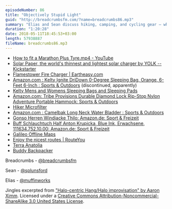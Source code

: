 ```yaml
---
episodeNumber: 86
title: "Objectively Stupid Light"
guid: "http://breadcrumbsfm.com/?name=breadcrumbs86.mp3"
summary: "Elias and Sean discuss hiking, camping, and cycling gear – what type of trip they’d gear up for if they could go all out, what purchases they’ve been delighted or disappointed by, and upcoming trips they’re preparing for."
duration: "1:20:28"
date: 2018-05-11T18:45:53+03:00
length: 57938887
fileName: breadcrumbs86.mp3
---
```


- [How to fit a Marathon Plus Tyre.mp4 - YouTube](https://youtu.be/-XUFVrl0UT4)
- [Solar Paper, the world's thinnest and lightest solar charger by YOLK --Kickstarter](https://www.kickstarter.com/projects/1398120161/solar-paper-the-worlds-thinnest-and-lightest-solar)
- [Flamestower Fire Charger | Eartheasy.com](https://eartheasy.com/flamestower-fire-charger)
- [Amazon.com : Kelty Ignite DriDown 0-Degree Sleeping Bag, Orange, 6-Feet 6-Inch : Sports & Outdoors](http://www.amazon.com/dp/B009PRN36M/?tag=breadcrumbsfm-20) (discontinued, apparently)
- [Kelty Mens and Womens Sleeping Bags and Sleeping Pads](https://www.kelty.com/sleeping-bags-pads/)
- [Amazon.com: Tribe Provisions Durable Diamond Lock Rip-Stop Nylon Adventure Portable Hammock: Sports & Outdoors](http://www.amazon.com/dp/B00F30OOIG/?tag=breadcrumbsfm-20)
- [Hiker Microfilter](https://www.katadyn.com/us/us/350-8018270-katadyn-hiker-microfilter)
- [Amazon.com : Camelbak Long Neck Water Bladder : Sports & Outdoors](http://www.amazon.com/dp/B00412HV8W/?tag=breadcrumbsfm-20)
- [Gonso Herren Windjacke Thilo: Amazon.de: Sport & Freizeit](https://www.amazon.de/dp/B00GBUN3TI/)
- [Buff Schlauchtuch Half Anton Krupicka, Blue Ink, Erwachsene, 111634.752.10.00: Amazon.de: Sport & Freizeit](https://www.amazon.de/dp/B017A00PZ2/)
- [Galileo Offline Maps](https://itunes.apple.com/us/app/galileo-offline-maps/id321745474?mt=8&uo=4)
- [Enjoy the nicest routes | RouteYou](https://www.routeyou.com/)
- [Terra Anatolia](http://terra-anatolia.com/)
- [Buddy Backpacker](https://buddybackpacker.com/)

Breadcrumbs - [@breadcrumbsfm](https://twitter.com/breadcrumbsfm)

Sean - [@splunsford](https://twitter.com/splunsford)

Elias - [@muffinworks](https://twitter.com/muffinworks)

Jingles excerpted from ["Halo-centric Hang/Halo improvisation" by Aaron Ximm](http://freemusicarchive.org/music/aaron_ximm/handpans_and_the_hang/). Licensed under a [Creative Commons Attribution-Noncommercial-ShareAlike 3.0 United States License](http://creativecommons.org/licenses/by-nc-sa/3.0/us/).